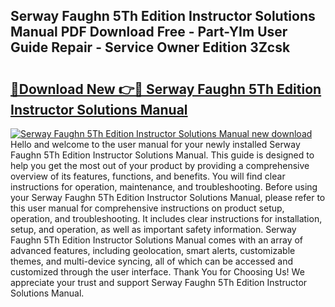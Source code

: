 ## Serway Faughn 5Th Edition Instructor Solutions Manual PDF Download Free - Part-YIm User Guide Repair - Service Owner Edition 3Zcsk

# <h2><a href="http://bc54779.oget.top/?id=Serway+Faughn+5Th+Edition+Instructor+Solutions+Manual">🔗Download New 👉🔴 Serway Faughn 5Th Edition Instructor Solutions Manual</a></h2>

[![Serway Faughn 5Th Edition Instructor Solutions Manual new download](https://i.imgur.com/5g1atiW.png)](http://bc54779.oget.top/?id=Serway+Faughn+5Th+Edition+Instructor+Solutions+Manual)
Hello and welcome to the user manual for your newly installed Serway Faughn 5Th Edition Instructor Solutions Manual. This guide is designed to help you get the most out of your product by providing a comprehensive overview of its features, functions, and benefits. You will find clear instructions for operation, maintenance, and troubleshooting. Before using your Serway Faughn 5Th Edition Instructor Solutions Manual, please refer to this user manual for comprehensive instructions on product setup, operation, and troubleshooting. It includes clear instructions for installation, setup, and operation, as well as important safety information. Serway Faughn 5Th Edition Instructor Solutions Manual comes with an array of advanced features, including geolocation, smart alerts, customizable themes, and multi-device syncing, all of which can be accessed and customized through the user interface. Thank You for Choosing Us! We appreciate your trust and support Serway Faughn 5Th Edition Instructor Solutions Manual.
